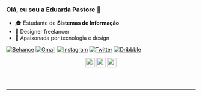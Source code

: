### Olá, eu sou a Eduarda Pastore 👋

- 🎓 Estudante de **Sistemas de Informação**
- 💼 Designer freelancer
- 🌟 Apaixonada por tecnologia e design

[![Behance](https://img.shields.io/badge/Behance-870BD3?style=for-the-badge&logo=behance&logoColor=white)](https://www.behance.net/eduardapastore)
[![Gmail](https://img.shields.io/badge/Gmail-870BD3?style=for-the-badge&logo=gmail&logoColor=white)](mailto:mepastore18@gmail.com)
[![Instagram](https://img.shields.io/badge/Instagram-870BD3?style=for-the-badge&logo=instagram&logoColor=white)](https://www.instagram.com/eduardadsg_/)
[![Twitter](https://img.shields.io/badge/Twitter-870BD3?style=for-the-badge&logo=twitter&logoColor=white)](https://x.com/eduardadsgs?t=ZjlEvtsccemgtWvwOhzvKA&s=09)
[![Dribbble](https://img.shields.io/badge/Dribbble-870BD3?style=for-the-badge&logo=dribbble&logoColor=white)](https://dribbble.com/edurdadsg)

<header>

<img width="25" height="25" src="https://cdn.jsdelivr.net/gh/devicons/devicon@latest/icons/figma/figma-original.svg" /> <img width="25" height="25" src="https://cdn.jsdelivr.net/gh/devicons/devicon@latest/icons/behance/behance-original.svg" /> <img  width="25" height="25" src="https://cdn.jsdelivr.net/gh/devicons/devicon@latest/icons/c/c-original.svg" />
          
</header>

---
